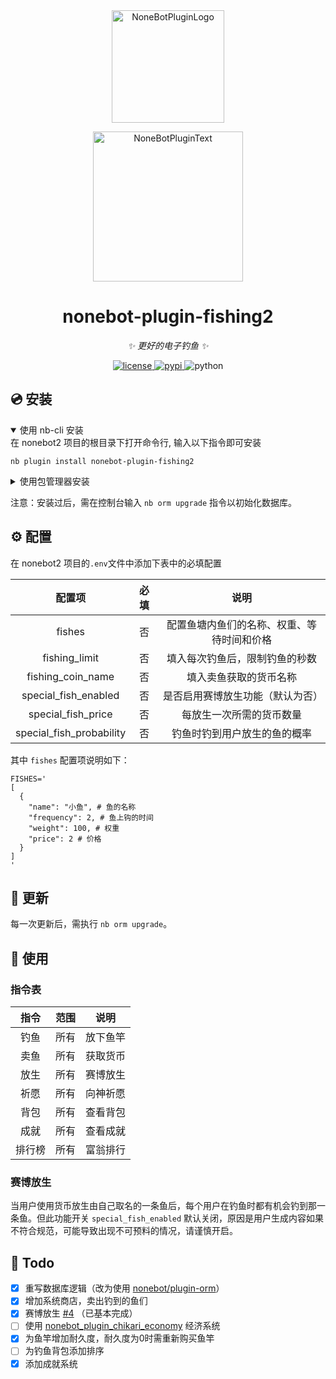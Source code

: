 <div align="center">
  <a href="https://v2.nonebot.dev/store"><img src="https://github.com/A-kirami/nonebot-plugin-template/blob/resources/nbp_logo.png" width="180" height="180" alt="NoneBotPluginLogo"></a>
  <br>
  <p><img src="https://github.com/A-kirami/nonebot-plugin-template/blob/resources/NoneBotPlugin.svg" width="240" alt="NoneBotPluginText"></p>
</div>

<div align="center">

# nonebot-plugin-fishing2

_✨ 更好的电子钓鱼 ✨_

<a href="./LICENSE">
    <img src="https://img.shields.io/github/license/FDCraft/nonebot-plugin-fishing2.svg" alt="license">
</a>
<a href="https://pypi.python.org/pypi/nonebot-plugin-fishing2">
    <img src="https://img.shields.io/pypi/v/nonebot-plugin-fishing2.svg" alt="pypi">
</a>
<img src="https://img.shields.io/badge/python-3.8+-blue.svg" alt="python">

</div>

## 💿 安装

<details open>
<summary>使用 nb-cli 安装</summary>
在 nonebot2 项目的根目录下打开命令行, 输入以下指令即可安装

    nb plugin install nonebot-plugin-fishing2

</details>

<details>
<summary>使用包管理器安装</summary>
在 nonebot2 项目的插件目录下, 打开命令行, 根据你使用的包管理器, 输入相应的安装命令

<details>
<summary>pip</summary>

    pip install nonebot-plugin-fishing2
</details>
<details>
<summary>pdm</summary>

    pdm add nonebot-plugin-fishing2
</details>
<details>
<summary>poetry</summary>

    poetry add nonebot-plugin-fishing2
</details>
<details>
<summary>conda</summary>

    conda install nonebot-plugin-fishing2
</details>

打开 nonebot2 项目根目录下的 `pyproject.toml` 文件, 在 `[tool.nonebot]` 部分追加写入

    plugins = ["nonebot_plugin_fishing2"]

</details>

注意：安装过后，需在控制台输入 `nb orm upgrade` 指令以初始化数据库。

## ⚙️ 配置

在 nonebot2 项目的`.env`文件中添加下表中的必填配置

| 配置项 | 必填 | 说明 |
|:-----:|:----:|:----:|
| fishes | 否 | 配置鱼塘内鱼们的名称、权重、等待时间和价格 |
| fishing_limit | 否 | 填入每次钓鱼后，限制钓鱼的秒数 |
| fishing_coin_name | 否 | 填入卖鱼获取的货币名称 |
| special_fish_enabled | 否 | 是否启用赛博放生功能（默认为否） |
| special_fish_price | 否 | 每放生一次所需的货币数量 |
| special_fish_probability | 否 | 钓鱼时钓到用户放生的鱼的概率 |

其中 `fishes` 配置项说明如下：

```dotenv
FISHES='
[
  {
    "name": "小鱼", # 鱼的名称
    "frequency": 2, # 鱼上钩的时间
    "weight": 100, # 权重
    "price": 2 # 价格
  }
]
'
```

## 🔨 更新

每一次更新后，需执行 `nb orm upgrade`。

## 🎉 使用

### 指令表
| 指令 | 范围 | 说明 |
|:-----:|:----:|:----:|
| 钓鱼 | 所有 | 放下鱼竿 |
| 卖鱼 | 所有 | 获取货币 |
| 放生 | 所有 | 赛博放生 |
| 祈愿 | 所有 | 向神祈愿 |
| 背包 | 所有 | 查看背包 |
| 成就 | 所有 | 查看成就 |
| 排行榜 | 所有 | 富翁排行 |

### 赛博放生

当用户使用货币放生由自己取名的一条鱼后，每个用户在钓鱼时都有机会钓到那一条鱼。但此功能开关 `special_fish_enabled` 默认关闭，原因是用户生成内容如果不符合规范，可能导致出现不可预料的情况，请谨慎开启。


## 📝 Todo

- [x] 重写数据库逻辑（改为使用 [nonebot/plugin-orm](https://github.com/nonebot/plugin-orm)）
- [x] 增加系统商店，卖出钓到的鱼们
- [x] 赛博放生 [#4](https://github.com/C14H22O/nonebot-plugin-fishing/issues/4) （已基本完成）
- [ ] 使用 [nonebot_plugin_chikari_economy](https://github.com/mrqx0195/nonebot_plugin_chikari_economy) 经济系统
- [x] 为鱼竿增加耐久度，耐久度为0时需重新购买鱼竿
- [ ] 为钓鱼背包添加排序
- [x] 添加成就系统
